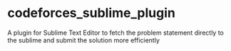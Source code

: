 # codeforces_sublime_plugin
A plugin for Sublime Text Editor to fetch the problem statement directly to the sublime and submit the solution more efficiently
